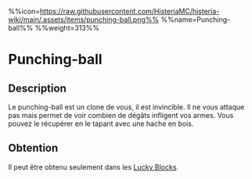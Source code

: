 %%icon=https://raw.githubusercontent.com/HisteriaMC/histeria-wiki/main/.assets/items/punching-ball.png%%
%%name=Punching-ball%%
%%weight=313%%

# Punching-ball

## Description
Le punching-ball est un clone de vous, il est invincible. Il ne vous attaque pas mais permet de voir combien de dégâts infligent vos armes.
Vous pouvez le récupérer en le tapant avec une hache en bois.

## Obtention 
Il peut être obtenu seulement dans les [Lucky Blocks](https://histeria.fr/wiki/blocs/lucky-block).

